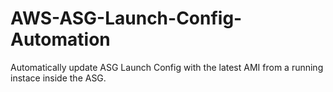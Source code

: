 # AWS-ASG-Launch-Config-Automation
Automatically update ASG Launch Config with the latest AMI from a running instace inside the ASG.
